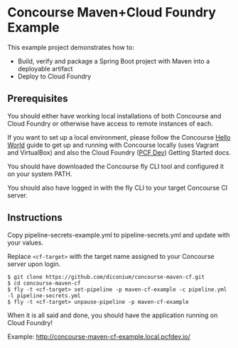 # Concourse Maven+Cloud Foundry Example

This example project demonstrates how to:
- Build, verify and package a Spring Boot project with Maven into a deployable artifact
- Deploy to Cloud Foundry

## Prerequisites

You should either have working local installations of both Concourse and Cloud Foundry or otherwise have access to remote instances of each.

If you want to set up a local environment, please follow the Concourse [Hello World](http://concourse.ci/hello-world.html) guide to get up and running with Concourse locally (uses Vagrant and VirtualBox) and also the Cloud Foundry ([PCF Dev](http://pivotal.io/pcf-dev)) Getting Started docs.

You should have downloaded the Concourse fly CLI tool and configured it on your system PATH.

You should also have logged in with the fly CLI to your target Concourse CI server.

## Instructions

Copy pipeline-secrets-example.yml to pipeline-secrets.yml and update with your values.

Replace `<cf-target>` with the target name assigned to your Concourse server upon login.

```
$ git clone https://github.com/diconium/concourse-maven-cf.git
$ cd concourse-maven-cf
$ fly -t <cf-target> set-pipeline -p maven-cf-example -c pipeline.yml -l pipeline-secrets.yml
$ fly -t <cf-target> unpause-pipeline -p maven-cf-example
```
When it is all said and done, you should have the application running on Cloud Foundry!

Example: http://concourse-maven-cf-example.local.pcfdev.io/
